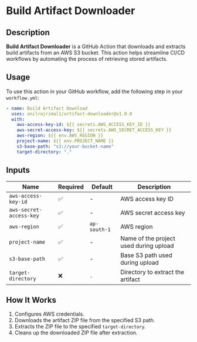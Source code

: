 # Build Artifact Downloader

## Description
**Build Artifact Downloader** is a GitHub Action that downloads and extracts build artifacts from an AWS S3 bucket. This action helps streamline CI/CD workflows by automating the process of retrieving stored artifacts.

## Usage
To use this action in your GitHub workflow, add the following step in your `workflow.yml`:

```yaml
- name: Build Artifact Download
  uses: anilrajrimal1/artifact-downloader@v1.0.0
  with:
    aws-access-key-id: ${{ secrets.AWS_ACCESS_KEY_ID }}
    aws-secret-access-key: ${{ secrets.AWS_SECRET_ACCESS_KEY }}
    aws-region: ${{ env.AWS_REGION }}
    project-name: ${{ env.PROJECT_NAME }}
    s3-base-path: "s3://your-bucket-name"
    target-directory: "."
```

## Inputs
| Name | Required | Default | Description |
|------|----------|---------|-------------|
| `aws-access-key-id` | ✅ | - | AWS access key ID |
| `aws-secret-access-key` | ✅ | - | AWS secret access key |
| `aws-region` | ✅ | `ap-south-1` | AWS region |
| `project-name` | ✅ | - | Name of the project used during upload |
| `s3-base-path` | ✅ | - | Base S3 path used during upload |
| `target-directory` | ❌ | `.` | Directory to extract the artifact |

## How It Works
1. Configures AWS credentials.
2. Downloads the artifact ZIP file from the specified S3 path.
3. Extracts the ZIP file to the specified `target-directory`.
4. Cleans up the downloaded ZIP file after extraction.

